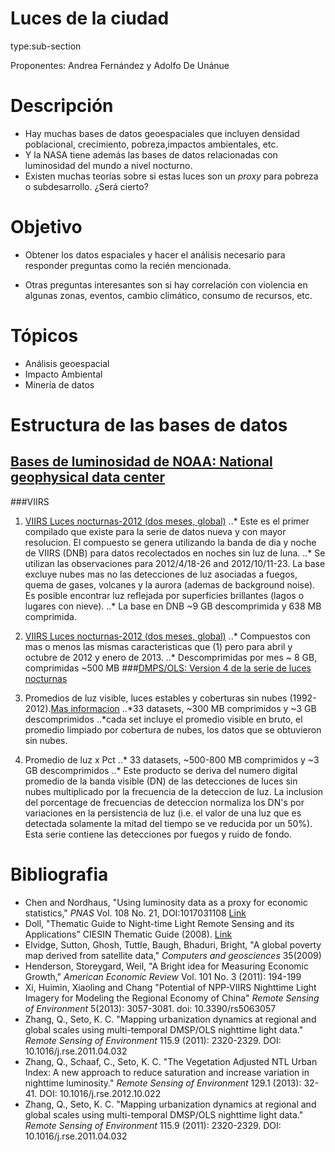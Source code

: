 Luces de la ciudad
================================================================================
type:sub-section

Proponentes: Andrea Fernández y Adolfo De Unánue


Descripción
================================================================================

- Hay muchas bases de datos geoespaciales que incluyen densidad poblacional, 
crecimiento, pobreza,impactos ambientales, etc.
- Y la NASA tiene además las bases de datos relacionadas con luminosidad del mundo a nivel nocturno.
- Existen muchas teorías sobre si estas luces son un *proxy* para pobreza o subdesarrollo.
¿Será cierto?

Objetivo
================================================================================

- Obtener los datos espaciales y hacer el análisis necesario para responder preguntas como la recién mencionada.

- Otras preguntas interesantes son si hay correlación con violencia en algunas zonas, eventos, cambio climático, consumo de recursos, etc.


Tópicos
================================================================================

- Análisis geoespacial
- Impacto Ambiental
- Minería de datos

Estructura de las bases de datos
================================================================================

## [Bases de luminosidad de NOAA: National geophysical data center](http://ngdc.noaa.gov/eog/download.html "NOAA Data Download")
###VIIRS
1. [VIIRS Luces nocturnas-2012 (dos meses, global)](http://ngdc.noaa.gov/eog/viirs/download_viirs_ntl.html)
..* Este es el primer compilado que existe para la serie de datos nueva y con mayor resolucion. El compuesto se genera utilizando la banda de dia y noche de VIIRS (DNB) para datos recolectados en noches sin luz de luna. 
..* Se utilizan las observaciones para 2012/4/18-26 and 2012/10/11-23. La base excluye nubes mas no las detecciones de luz asociadas a fuegos, quema de gases, volcanes y la aurora (ademas de background noise). Es posible encontrar luz reflejada por superficies brillantes (lagos o lugares con nieve). 
..* La base en DNB ~9 GB  descomprimida y 638 MB comprimida.
2. [VIIRS Luces nocturnas-2012 (dos meses, global)](http://ngdc.noaa.gov/eog/viirs/download_viirs_monthly.html)
..* Compuestos con mas o menos las mismas caracteristicas que (1) pero para abril y octubre de 2012 y enero de 2013.
..* Descomprimidas por mes ~ 8 GB, comprimidas ~500 MB
###[DMPS/OLS: Version 4 de la serie de luces nocturnas](http://ngdc.noaa.gov/eog/dmsp/downloadV4composites.html "DMPS-OLS nighttime lights time series")

1. Promedios de luz visible, luces estables y coberturas sin nubes (1992-2012).[Mas informacion](http://ngdc.noaa.gov/eog/gcv4_readme.txt)
..*33 datasets, ~300 MB comprimidos y ~3 GB descomprimidos
..*cada set incluye el promedio visible en bruto, el promedio limpiado por cobertura de nubes, los datos que se obtuvieron sin nubes.
2. Promedio de luz x Pct
..* 33 datasets, ~500-800 MB comprimidos y ~3 GB descomprimidos 
..* Este producto se deriva del numero digital promedio de la banda visible (DN) de las detecciones de luces sin nubes multiplicado por la frecuencia de la deteccion de luz. La inclusion del porcentage de frecuencias de deteccion normaliza los DN's por variaciones en la persistencia de luz (i.e. el valor de una luz que es detectada solamente la mitad del tiempo se ve reducida por un 50%). Esta serie contiene las detecciones por fuegos y ruido de fondo.

Bibliografia
================================================================================

- Chen and Nordhaus, "Using luminosity data as a proxy for economic statistics," *PNAS*  Vol. 108 No. 21, DOI:1017031108 [Link](http://www.pnas.org/content/108/21/8589.full#ref-13)
- Doll, "Thematic Guide to Night-time Light Remote Sensing and its Applications" CIESIN Thematic Guide (2008). [Link](http://wwwgateway.ciesin.org/binaries/web/sedac/thematic-guides/ciesin_nl_tg.pdf)
- Elvidge, Sutton, Ghosh, Tuttle, Baugh, Bhaduri, Bright, "A global poverty map derived from satellite data," *Computers and geosciences* 35(2009) 
- Henderson, Storeygard, Weil, "A Bright idea for Measuring Economic Growth," *American Economic Review* Vol. 101 No. 3 (2011): 194-199
- Xi, Huimin, Xiaoling and Chang "Potential of NPP-VIIRS Nighttime Light Imagery for Modeling the Regional Economy of China" *Remote Sensing of Environment* 5(2013): 3057-3081. doi: 10.3390/rs5063057
- Zhang, Q., Seto, K. C. "Mapping urbanization dynamics at regional and global scales using multi-temporal DMSP/OLS nighttime light data." *Remote Sensing of Environment* 115.9 (2011): 2320-2329. DOI: 10.1016/j.rse.2011.04.032
- Zhang, Q., Schaaf, C., Seto, K. C. "The Vegetation Adjusted NTL Urban Index: A new approach to reduce saturation and increase variation in nighttime luminosity." *Remote Sensing of Environment* 129.1 (2013): 32-41. DOI: 10.1016/j.rse.2012.10.022
- Zhang, Q., Seto, K. C. "Mapping urbanization dynamics at regional and global scales using multi-temporal DMSP/OLS nighttime light data." *Remote Sensing of Environment* 115.9 (2011): 2320-2329. DOI: 10.1016/j.rse.2011.04.032